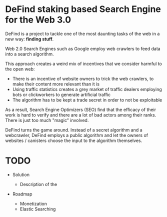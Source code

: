 # DeFind staking based Search Engine for the Web 3.0

DeFind is a project to tackle one of the most daunting tasks of the web in a new way: **finding stuff**.


Web 2.0 Search Engines such as Google employ web crawlers to feed data into a search algorithm.

This approach creates a weird mix of incentives that we consider harmful to the open web:

- There is an incentive of website owners to trick the web crawlers, to make their content more relevant than it is
- Using traffic statistics creates a grey market of traffic dealers employing bots or clickworkers to generate artificial traffic
- The algorithm has to be kept a trade secret in order to not be exploitable

As a result, Search Engine Optimizers (SEO) find that the efficacy of their work is hard to verify and there are a lot of bad actors among their ranks.
There is just too much "magic" involved.


DeFind turns the game around.
Instead of a secret algorithm and a webcrawler, DeFind employs a public algorithm and let the owners of websites / canisters choose the input to the algorithm themselves.

# TODO
- Solution
    - Description of the 

- Roadmap
    - Monetization
    - Elastic Searching
